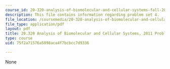 ```yaml
---
course_id: 20-320-analysis-of-biomolecular-and-cellular-systems-fall-2012
description: This file contains information regarding problem set 4.
file_location: /coursemedia/20-320-analysis-of-biomolecular-and-cellular-systems-fall-2012/75f2a71576a5898aca4f7bcbcc7d9336_MIT20_320F12_2011_PS4.pdf
file_type: application/pdf
layout: pdf
title: 20.320 Analysis of Biomolecular and Cellular Systems, 2011 Problem Set 4
type: course
uid: 75f2a71576a5898aca4f7bcbcc7d9336

---
```

None
